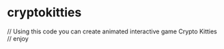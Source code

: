 # cryptokitties
// Using this code you can create animated interactive game Crypto Kitties
// enjoy
